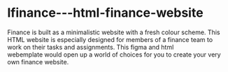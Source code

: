 # lfinance---html-finance-website
Finance is built as a minimalistic website with a fresh colour scheme. This HTML website is especially designed for members of a finance team to work on their tasks and assignments. This figma and html webemplate would open up a world of choices for you to create your very own finance website.
